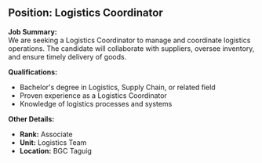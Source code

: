 ## **Position: Logistics Coordinator**

**Job Summary:**  
We are seeking a Logistics Coordinator to manage and coordinate logistics operations. The candidate will collaborate with suppliers, oversee inventory, and ensure timely delivery of goods.

**Qualifications:**  
- Bachelor's degree in Logistics, Supply Chain, or related field
- Proven experience as a Logistics Coordinator
- Knowledge of logistics processes and systems

**Other Details:**
- **Rank:** Associate
- **Unit:** Logistics Team
- **Location:** BGC Taguig

